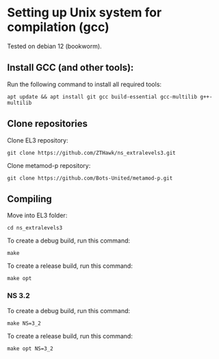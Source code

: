 # Setting up Unix system for compilation (gcc)

Tested on debian 12 (bookworm).

## Install GCC (and other tools):

Run the following command to install all required tools:
```
apt update && apt install git gcc build-essential gcc-multilib g++-multilib
```

## Clone repositories

Clone EL3 repository:
```
git clone https://github.com/ZTHawk/ns_extralevels3.git
```

Clone metamod-p repository:
```
git clone https://github.com/Bots-United/metamod-p.git
```

## Compiling

Move into EL3 folder:
```
cd ns_extralevels3
```

To create a debug build, run this command:
```
make
```

To create a release build, run this command:
```
make opt
```

### NS 3.2

To create a debug build, run this command:
```
make NS=3_2
```

To create a release build, run this command:
```
make opt NS=3_2
```